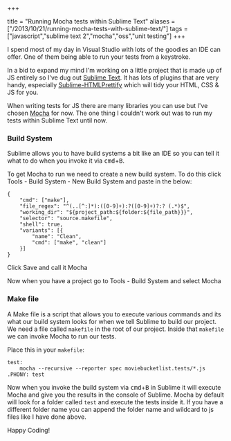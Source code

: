 +++

title = "Running Mocha tests within Sublime Text"
aliases = ["/2013/10/21/running-mocha-tests-with-sublime-text/"]
tags = ["javascript","sublime text 2","mocha","oss","unit testing"]
+++

I spend most of my day in Visual Studio with lots of the goodies an IDE can offer.  One of them being able to run your tests from a keystroke.

In a bid to expand my mind I'm working on a little project that is made up of JS entirely so I've dug out [Sublime Text][1]. It has lots of plugins that are very handy, especially [Sublime-HTMLPrettify][2] which will tidy your HTML, CSS & JS for you.

When writing tests for JS there are many libraries you can use but I've chosen [Mocha][3] for now.  The one thing I couldn't work out was to run my tests within Sublime Text until now.

### Build System

Sublime allows you to have build systems a bit like an IDE so you can tell it what to do when you invoke it via <kbd>cmd</kbd>+<kbd>B</kbd>.

To get Mocha to run we need to create a new build system. To do this click Tools - Build System - New Build System and paste in the below:

<!--more-->

    {
        "cmd": ["make"],
        "file_regex": "^(..[^:]*):([0-9]+):?([0-9]+)?:? (.*)$",
        "working_dir": "${project_path:${folder:${file_path}}}",
        "selector": "source.makefile",
        "shell": true,
        "variants": [{
            "name": "Clean",
            "cmd": ["make", "clean"]
        }]
    }
    
Click Save and call it Mocha

Now when you have a project go to Tools - Build System and select Mocha

### Make file

A Make file is a script that allows you to execute various commands and its what our build system looks for when we tell Sublime to build our project. We need a file called `makefile` in the root of our project.  Inside that `makefile` we can invoke Mocha to run our tests.

Place this in your `makefile`:

    test:
        mocha --recursive --reporter spec moviebucketlist.tests/*.js
    .PHONY: test
    
Now when you invoke the build system via <kbd>cmd</kbd>+<kbd>B</kbd> in Sublime it will execute Mocha and give you the results in the console of Sublime.  Mocha by default will look for a folder called `test` and execute the tests inside it. If you have a different folder name you can append the folder name and wildcard to js files like I have done above.

Happy Coding!

[1]: http://sublimetext.com
[2]: https://github.com/victorporof/Sublime-HTMLPrettify
[3]: http://visionmedia.github.io/mocha/
